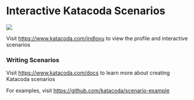 # Interactive Katacoda Scenarios

[![](http://shields.katacoda.com/katacoda/jndlovu/count.svg)](https://www.katacoda.com/jndlovu "Get your profile on Katacoda.com")

Visit https://www.katacoda.com/jndlovu to view the profile and interactive scenarios

### Writing Scenarios
Visit https://www.katacoda.com/docs to learn more about creating Katacoda scenarios

For examples, visit https://github.com/katacoda/scenario-example
